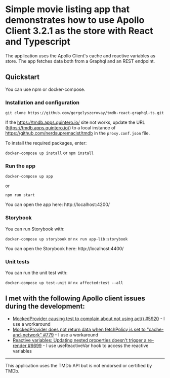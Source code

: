 # Simple movie listing app that demonstrates how to use Apollo Client 3.2.1 as the store with React and Typescript

The application uses the Apollo Client's cache and reactive variables as store. 
The app fetches data both from a Graphql and an REST endpoint.   

## Quickstart

You can use npm or docker-compose.

### Installation and configuration

`git clone https://github.com/gergelyszerovay/tmdb-react-graphql-ts.git`

If the https://tmdb.apps.quintero.io/ site not works, update the URL (https://tmdb.apps.quintero.io/) to a local instance of https://github.com/nerdsupremacist/tmdb
 in the `proxy.conf.json` file.

To install the required packages, enter:

`docker-compose up install` or `npm install`

### Run the app

`docker-compose up app`

or

`npm run start`

You can open the app here: http://localhost:4200/

### Storybook

You can run Storybook with:

`docker-compose up storybook` or `nx run app-lib:storybook`

You can open the Storybook here: http://localhost:4400/

### Unit tests

You can run the unit test with:

`docker-compose up test-unit` or `nx affected:test --all`

## I met with the following Apollo client issues during the development:
* [MockedProvider causing test to complain about not using act() #5920](https://github.com/apollographql/apollo-client/issues/5920) - I use a workaround
* [MockedProvider does not return data when fetchPolicy is set to "cache-and-network" #779](https://github.com/apollographql/react-apollo/issues/779) - I use a workaround
* [Reactive variables: Updating nested properties doesn't trigger a re-render #6699](https://github.com/apollographql/apollo-client/issues/6699) - I use useReactiveVar hook to access the reactive variables

---

This application uses the TMDb API but is not endorsed or certified by TMDb.
